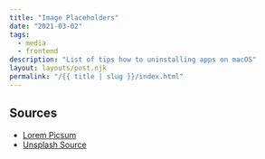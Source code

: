 ```yaml
---
title: "Image Placeholders"
date: "2021-03-02"
tags:
  - media
  - frontend
description: "List of tips how to uninstalling apps on macOS"
layout: layouts/post.njk
permalink: "/{{ title | slug }}/index.html"
---
```


## Sources

- [Lorem Picsum](https://picsum.photos)
- [Unsplash Source](https://source.unsplash.com)
